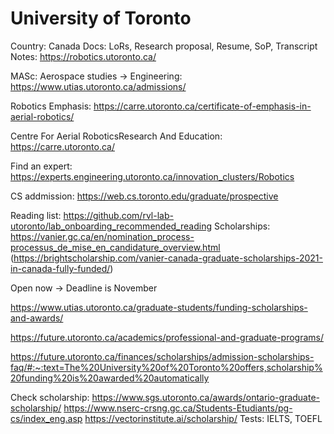 # University of Toronto

Country: Canada
Docs: LoRs, Research proposal, Resume, SoP, Transcript
Notes: https://robotics.utoronto.ca/


MASc: Aerospace studies → Engineering: https://www.utias.utoronto.ca/admissions/


Robotics Emphasis: https://carre.utoronto.ca/certificate-of-emphasis-in-aerial-robotics/

Centre For Aerial RoboticsResearch And Education: 
https://carre.utoronto.ca/

Find an expert: https://experts.engineering.utoronto.ca/innovation_clusters/Robotics

CS addmission: https://web.cs.toronto.edu/graduate/prospective

Reading list: https://github.com/rvl-lab-utoronto/lab_onboarding_recommended_reading
Scholarships: https://vanier.gc.ca/en/nomination_process-processus_de_mise_en_candidature_overview.html (https://brightscholarship.com/vanier-canada-graduate-scholarships-2021-in-canada-fully-funded/)

Open now → Deadline is November

https://www.utias.utoronto.ca/graduate-students/funding-scholarships-and-awards/

https://future.utoronto.ca/academics/professional-and-graduate-programs/

https://future.utoronto.ca/finances/scholarships/admission-scholarships-faq/#:~:text=The%20University%20of%20Toronto%20offers,scholarship%20funding%20is%20awarded%20automatically

Check scholarship: https://www.sgs.utoronto.ca/awards/ontario-graduate-scholarship/
https://www.nserc-crsng.gc.ca/Students-Etudiants/pg-cs/index_eng.asp
https://vectorinstitute.ai/scholarship/
Tests: IELTS, TOEFL